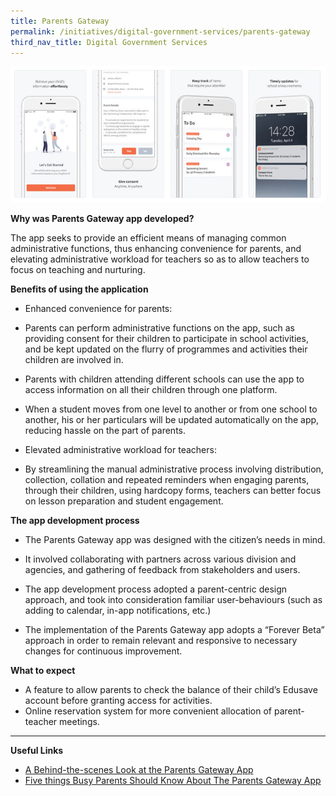 ```yaml
---
title: Parents Gateway
permalink: /initiatives/digital-government-services/parents-gateway
third_nav_title: Digital Government Services
---
```

![Parents Gateway app screen shots](/images/initiatives/Parent-gateway-screenshots.jpeg)


**Why was Parents Gateway app developed?**

The app seeks to provide an efficient means of managing common administrative functions, thus enhancing convenience for parents, and elevating administrative workload for teachers so as to allow teachers to focus on teaching and nurturing.

**Benefits of using the application**

-   Enhanced convenience for parents:

-   Parents can perform administrative functions on the app, such as providing consent for their children to participate in school activities, and be kept updated on the flurry of programmes and activities their children are involved in.

-   Parents with children attending different schools can use the app to access information on all their children through one platform.

-   When a student moves from one level to another or from one school to another, his or her particulars will be updated automatically on the app, reducing hassle on the part of parents.

-   Elevated administrative workload for teachers:

-   By streamlining the manual administrative process involving distribution, collection, collation and repeated reminders when engaging parents, through their children, using hardcopy forms, teachers can better focus on lesson preparation and student engagement.

**The app development process**

-   The Parents Gateway app was designed with the citizen’s needs in mind.

-   It involved collaborating with partners across various division and agencies, and gathering of feedback from stakeholders and users.

-   The app development process adopted a parent-centric design approach, and took into consideration familiar user-behaviours (such as adding to calendar, in-app notifications, etc.)

-   The implementation of the Parents Gateway app adopts a “Forever Beta” approach in order to remain relevant and responsive to necessary changes for continuous improvement.

**What to expect**

-   A feature to allow parents to check the balance of their child’s Edusave account before granting access for activities.
-   Online reservation system for more convenient allocation of parent-teacher meetings.
---
**Useful Links**

-   [A Behind-the-scenes Look at the Parents Gateway App](https://www.tech.gov.sg/media/technews/behind-the-scenes-look-at-the-parents-gateway-app)
-   [Five things Busy Parents Should Know About The Parents Gateway App](https://www.tech.gov.sg/media/technews/five-things-busy-parents-should-know-about-the-parents-gateway-app)